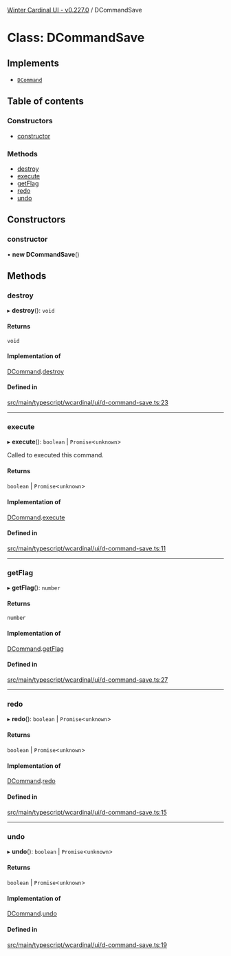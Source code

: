 [Winter Cardinal UI - v0.227.0](../index.md) / DCommandSave

# Class: DCommandSave

## Implements

- [`DCommand`](../interfaces/DCommand.md)

## Table of contents

### Constructors

- [constructor](DCommandSave.md#constructor)

### Methods

- [destroy](DCommandSave.md#destroy)
- [execute](DCommandSave.md#execute)
- [getFlag](DCommandSave.md#getflag)
- [redo](DCommandSave.md#redo)
- [undo](DCommandSave.md#undo)

## Constructors

### constructor

• **new DCommandSave**()

## Methods

### destroy

▸ **destroy**(): `void`

#### Returns

`void`

#### Implementation of

[DCommand](../interfaces/DCommand.md).[destroy](../interfaces/DCommand.md#destroy)

#### Defined in

[src/main/typescript/wcardinal/ui/d-command-save.ts:23](https://github.com/winter-cardinal/winter-cardinal-ui/blob/v0.227.0/src/main/typescript/wcardinal/ui/d-command-save.ts#L23)

___

### execute

▸ **execute**(): `boolean` \| `Promise`<`unknown`\>

Called to executed this command.

#### Returns

`boolean` \| `Promise`<`unknown`\>

#### Implementation of

[DCommand](../interfaces/DCommand.md).[execute](../interfaces/DCommand.md#execute)

#### Defined in

[src/main/typescript/wcardinal/ui/d-command-save.ts:11](https://github.com/winter-cardinal/winter-cardinal-ui/blob/v0.227.0/src/main/typescript/wcardinal/ui/d-command-save.ts#L11)

___

### getFlag

▸ **getFlag**(): `number`

#### Returns

`number`

#### Implementation of

[DCommand](../interfaces/DCommand.md).[getFlag](../interfaces/DCommand.md#getflag)

#### Defined in

[src/main/typescript/wcardinal/ui/d-command-save.ts:27](https://github.com/winter-cardinal/winter-cardinal-ui/blob/v0.227.0/src/main/typescript/wcardinal/ui/d-command-save.ts#L27)

___

### redo

▸ **redo**(): `boolean` \| `Promise`<`unknown`\>

#### Returns

`boolean` \| `Promise`<`unknown`\>

#### Implementation of

[DCommand](../interfaces/DCommand.md).[redo](../interfaces/DCommand.md#redo)

#### Defined in

[src/main/typescript/wcardinal/ui/d-command-save.ts:15](https://github.com/winter-cardinal/winter-cardinal-ui/blob/v0.227.0/src/main/typescript/wcardinal/ui/d-command-save.ts#L15)

___

### undo

▸ **undo**(): `boolean` \| `Promise`<`unknown`\>

#### Returns

`boolean` \| `Promise`<`unknown`\>

#### Implementation of

[DCommand](../interfaces/DCommand.md).[undo](../interfaces/DCommand.md#undo)

#### Defined in

[src/main/typescript/wcardinal/ui/d-command-save.ts:19](https://github.com/winter-cardinal/winter-cardinal-ui/blob/v0.227.0/src/main/typescript/wcardinal/ui/d-command-save.ts#L19)
